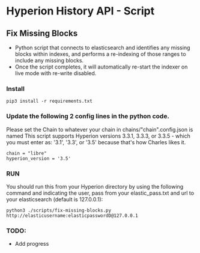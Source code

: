 # Hyperion History API - Script

## Fix Missing Blocks

- Python script that connects to elasticsearch and identifies any missing blocks within indexes, and performs a re-indexing of those ranges to include any missing blocks.
- Once the script completes, it will automatically re-start the indexer on live mode with re-write disabled.

### Install

```
pip3 install -r requirements.txt
```

### Update the following 2 config lines in the python code.

Please set the Chain to whatever your chain in chains/"chain".config.json is named
This script supports Hyperion versions 3.3.1, 3.3.3, or 3.3.5 - which you must enter as: '3.1', '3.3', or '3.5' because that's how Charles likes it.

```
chain = "libre"  
hyperion_version = '3.5'  
```

### RUN

You should run this from your Hyperion directory by using the following command and indicating the user, pass from your elastic_pass.txt and url to your elasticsearch (default is 127.0.0.1):

```
python3 ./scripts/fix-missing-blocks.py http://elasticusername:elasticpasswordD@127.0.0.1
```


### TODO:
- Add progress 





